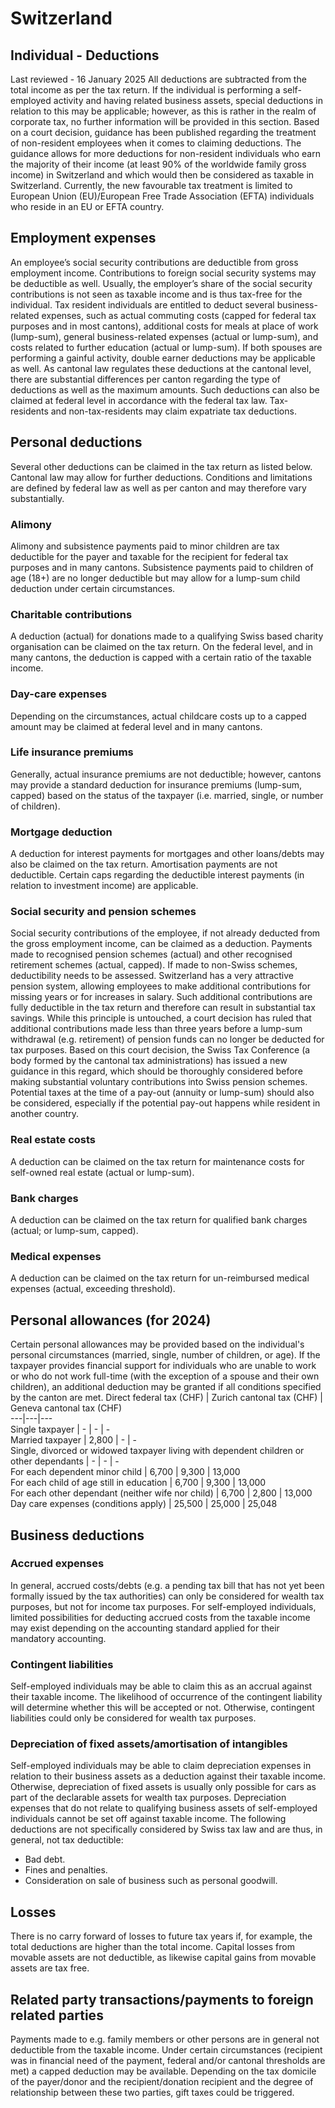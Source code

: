 # Switzerland
## Individual - Deductions
Last reviewed - 16 January 2025
All deductions are subtracted from the total income as per the tax return. If the individual is performing a self-employed activity and having related business assets, special deductions in relation to this may be applicable; however, as this is rather in the realm of corporate tax, no further information will be provided in this section.
Based on a court decision, guidance has been published regarding the treatment of non-resident employees when it comes to claiming deductions. The guidance allows for more deductions for non-resident individuals who earn the majority of their income (at least 90% of the worldwide family gross income) in Switzerland and which would then be considered as taxable in Switzerland. Currently, the new favourable tax treatment is limited to European Union (EU)/European Free Trade Association (EFTA) individuals who reside in an EU or EFTA country.
## Employment expenses
An employee’s social security contributions are deductible from gross employment income. Contributions to foreign social security systems may be deductible as well. Usually, the employer’s share of the social security contributions is not seen as taxable income and is thus tax-free for the individual.
Tax resident individuals are entitled to deduct several business-related expenses, such as actual commuting costs (capped for federal tax purposes and in most cantons), additional costs for meals at place of work (lump-sum), general business-related expenses (actual or lump-sum), and costs related to further education (actual or lump-sum). If both spouses are performing a gainful activity, double earner deductions may be applicable as well. As cantonal law regulates these deductions at the cantonal level, there are substantial differences per canton regarding the type of deductions as well as the maximum amounts. Such deductions can also be claimed at federal level in accordance with the federal tax law.
Tax-residents and non-tax-residents may claim expatriate tax deductions.
## Personal deductions
Several other deductions can be claimed in the tax return as listed below. Cantonal law may allow for further deductions. Conditions and limitations are defined by federal law as well as per canton and may therefore vary substantially.
### Alimony
Alimony and subsistence payments paid to minor children are tax deductible for the payer and taxable for the recipient for federal tax purposes and in many cantons. Subsistence payments paid to children of age (18+) are no longer deductible but may allow for a lump-sum child deduction under certain circumstances.
### Charitable contributions
A deduction (actual) for donations made to a qualifying Swiss based charity organisation can be claimed on the tax return. On the federal level, and in many cantons, the deduction is capped with a certain ratio of the taxable income.
### Day-care expenses
Depending on the circumstances, actual childcare costs up to a capped amount may be claimed at federal level and in many cantons.
### Life insurance premiums
Generally, actual insurance premiums are not deductible; however, cantons may provide a standard deduction for insurance premiums (lump-sum, capped) based on the status of the taxpayer (i.e. married, single, or number of children).
### Mortgage deduction
A deduction for interest payments for mortgages and other loans/debts may also be claimed on the tax return. Amortisation payments are not deductible. Certain caps regarding the deductible interest payments (in relation to investment income) are applicable.
### Social security and pension schemes
Social security contributions of the employee, if not already deducted from the gross employment income, can be claimed as a deduction. Payments made to recognised pension schemes (actual) and other recognised retirement schemes (actual, capped). If made to non-Swiss schemes, deductibility needs to be assessed.
Switzerland has a very attractive pension system, allowing employees to make additional contributions for missing years or for increases in salary. Such additional contributions are fully deductible in the tax return and therefore can result in substantial tax savings. While this principle is untouched, a court decision has ruled that additional contributions made less than three years before a lump-sum withdrawal (e.g. retirement) of pension funds can no longer be deducted for tax purposes. Based on this court decision, the Swiss Tax Conference (a body formed by the cantonal tax administrations) has issued a new guidance in this regard, which should be thoroughly considered before making substantial voluntary contributions into Swiss pension schemes. Potential taxes at the time of a pay-out (annuity or lump-sum) should also be considered, especially if the potential pay-out happens while resident in another country.
### Real estate costs
A deduction can be claimed on the tax return for maintenance costs for self-owned real estate (actual or lump-sum).
### Bank charges
A deduction can be claimed on the tax return for qualified bank charges (actual; or lump-sum, capped).
### Medical expenses
A deduction can be claimed on the tax return for un-reimbursed medical expenses (actual, exceeding threshold).
## Personal allowances (for 2024)
Certain personal allowances may be provided based on the individual's personal circumstances (married, single, number of children, or age). If the taxpayer provides financial support for individuals who are unable to work or who do not work full-time (with the exception of a spouse and their own children), an additional deduction may be granted if all conditions specified by the canton are met.
Direct federal tax (CHF) | Zurich cantonal tax (CHF) | Geneva cantonal tax (CHF)  
---|---|---  
Single taxpayer | - | - | -  
Married taxpayer | 2,800 | - | -  
Single, divorced or widowed taxpayer living with dependent children or other dependants | - | - | -  
For each dependent minor child | 6,700 | 9,300 | 13,000  
For each child of age still in education | 6,700 | 9,300 | 13,000  
For each other dependant (neither wife nor child) | 6,700 | 2,800 | 13,000  
Day care expenses (conditions apply) | 25,500 | 25,000 | 25,048  
## Business deductions
### Accrued expenses
In general, accrued costs/debts (e.g. a pending tax bill that has not yet been formally issued by the tax authorities) can only be considered for wealth tax purposes, but not for income tax purposes.
For self-employed individuals, limited possibilities for deducting accrued costs from the taxable income may exist depending on the accounting standard applied for their mandatory accounting.
### Contingent liabilities
Self-employed individuals may be able to claim this as an accrual against their taxable income. The likelihood of occurrence of the contingent liability will determine whether this will be accepted or not. Otherwise, contingent liabilities could only be considered for wealth tax purposes.
### Depreciation of fixed assets/amortisation of intangibles
Self-employed individuals may be able to claim depreciation expenses in relation to their business assets as a deduction against their taxable income. Otherwise, depreciation of fixed assets is usually only possible for cars as part of the declarable assets for wealth tax purposes. Depreciation expenses that do not relate to qualifying business assets of self-employed individuals cannot be set off against taxable income.
The following deductions are not specifically considered by Swiss tax law and are thus, in general, not tax deductible:
  * Bad debt.
  * Fines and penalties.
  * Consideration on sale of business such as personal goodwill.


## Losses
There is no carry forward of losses to future tax years if, for example, the total deductions are higher than the total income. Capital losses from movable assets are not deductible, as likewise capital gains from movable assets are tax free.
## Related party transactions/payments to foreign related parties
Payments made to e.g. family members or other persons are in general not deductible from the taxable income. Under certain circumstances (recipient was in financial need of the payment, federal and/or cantonal thresholds are met) a capped deduction may be available. Depending on the tax domicile of the payer/donor and the recipient/donation recipient and the degree of relationship between these two parties, gift taxes could be triggered.
